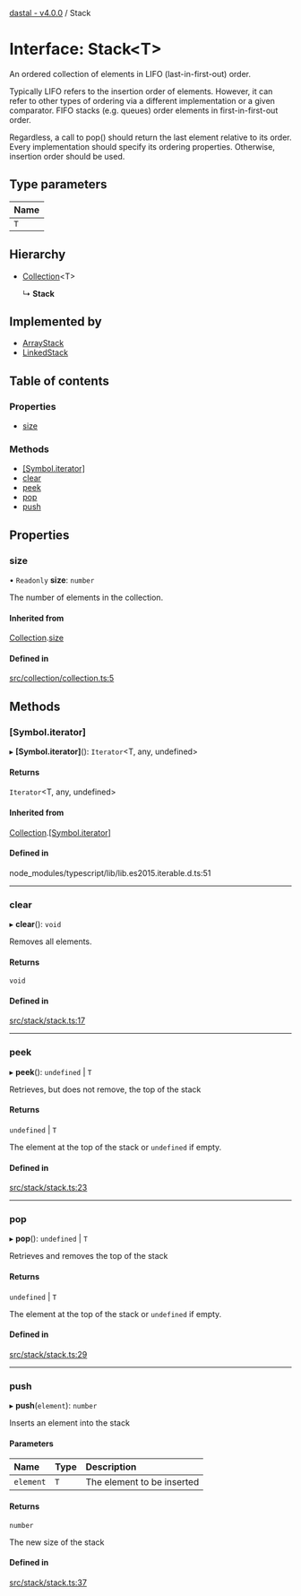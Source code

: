 [dastal - v4.0.0](../README.md) / Stack

# Interface: Stack<T\>

An ordered collection of elements in LIFO (last-in-first-out) order.

Typically LIFO refers to the insertion order of elements. However, it
can refer to other types of ordering via a different implementation or a given comparator.
FIFO stacks (e.g. queues) order elements in first-in-first-out order.

Regardless, a call to pop() should return the last element relative to its order.
Every implementation should specify its ordering properties. Otherwise, insertion order should be used.

## Type parameters

| Name |
| :------ |
| `T` |

## Hierarchy

- [Collection](collection.md)<T\>

  ↳ **Stack**

## Implemented by

- [ArrayStack](../classes/arraystack.md)
- [LinkedStack](../classes/linkedstack.md)

## Table of contents

### Properties

- [size](stack.md#size)

### Methods

- [[Symbol.iterator]](stack.md#[symbol.iterator])
- [clear](stack.md#clear)
- [peek](stack.md#peek)
- [pop](stack.md#pop)
- [push](stack.md#push)

## Properties

### size

• `Readonly` **size**: `number`

The number of elements in the collection.

#### Inherited from

[Collection](collection.md).[size](collection.md#size)

#### Defined in

[src/collection/collection.ts:5](https://github.com/havelessbemore/dastal/blob/2fe24da/src/collection/collection.ts#L5)

## Methods

### [Symbol.iterator]

▸ **[Symbol.iterator]**(): `Iterator`<T, any, undefined\>

#### Returns

`Iterator`<T, any, undefined\>

#### Inherited from

[Collection](collection.md).[[Symbol.iterator]](collection.md#[symbol.iterator])

#### Defined in

node_modules/typescript/lib/lib.es2015.iterable.d.ts:51

___

### clear

▸ **clear**(): `void`

Removes all elements.

#### Returns

`void`

#### Defined in

[src/stack/stack.ts:17](https://github.com/havelessbemore/dastal/blob/2fe24da/src/stack/stack.ts#L17)

___

### peek

▸ **peek**(): `undefined` \| `T`

Retrieves, but does not remove, the top of the stack

#### Returns

`undefined` \| `T`

The element at the top of the stack or `undefined` if empty.

#### Defined in

[src/stack/stack.ts:23](https://github.com/havelessbemore/dastal/blob/2fe24da/src/stack/stack.ts#L23)

___

### pop

▸ **pop**(): `undefined` \| `T`

Retrieves and removes the top of the stack

#### Returns

`undefined` \| `T`

The element at the top of the stack or `undefined` if empty.

#### Defined in

[src/stack/stack.ts:29](https://github.com/havelessbemore/dastal/blob/2fe24da/src/stack/stack.ts#L29)

___

### push

▸ **push**(`element`): `number`

Inserts an element into the stack

#### Parameters

| Name | Type | Description |
| :------ | :------ | :------ |
| `element` | `T` | The element to be inserted |

#### Returns

`number`

The new size of the stack

#### Defined in

[src/stack/stack.ts:37](https://github.com/havelessbemore/dastal/blob/2fe24da/src/stack/stack.ts#L37)
